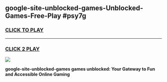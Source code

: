 
## google-site-unblocked-games-Unblocked-Games-Free-Play #psy7g
<h3>
<a href="https://us.freeplayer.one?title=google-site-unblocked-games&ref=9M">CLICK TO PLAY</a></h3>
<hr>

<h3>
<a href="https://us.freeplayer.one?title=google-site-unblocked-games&ref=9M">CLICK 2 PLAY</a>
  
</h3>

<a href="https://us.freeplayer.one?title=google-site-unblocked-games&ref=9M"><img src="https://clearcache.store/games.png"></a>


**google-site-unblocked-games games unblocked: Your Gateway to Fun and Accessible Online Gaming**
